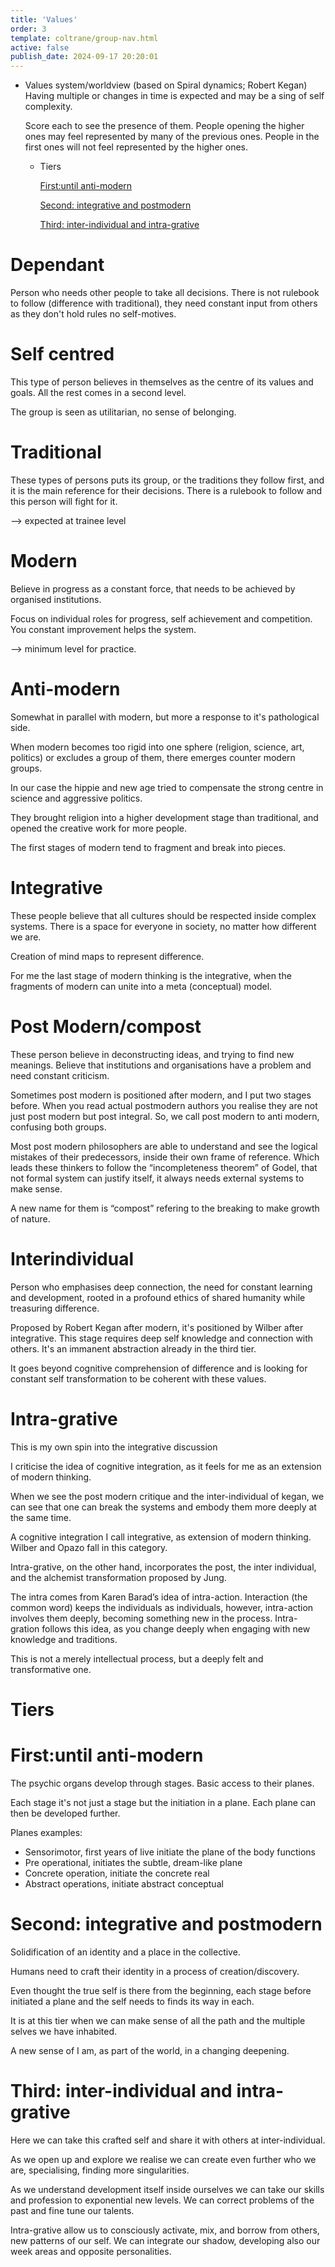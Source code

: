 ```yaml
---
title: 'Values'
order: 3
template: coltrane/group-nav.html
active: false
publish_date: 2024-09-17 20:20:01
---
```



- Values system/worldview (based on Spiral dynamics; Robert Kegan) Having multiple or changes in time is expected and may be a sing of self complexity.
    
    Score each to see the presence of them. People opening the higher ones may feel represented by many of the previous ones. People in the first ones will not feel represented by the higher ones.
    
    
    
    - Tiers
        
        [First:until anti-modern](https://www.notion.so/First-until-anti-modern-39bb559653b649fab96a028a2ccd372e?pvs=21)
        
        [Second: integrative and postmodern](https://www.notion.so/Second-integrative-and-postmodern-d30687c712324a7cbddfcadece74ea60?pvs=21)
        
        [Third: inter-individual and intra-grative](https://www.notion.so/Third-inter-individual-and-intra-grative-74b8a23e01ef4c07a0fe396c043ac354?pvs=21)


# Dependant

Person who needs other people to take all decisions. There is not rulebook to follow (difference with traditional), they need constant input from others as they don't hold rules no self-motives.

# Self centred

This type of person believes in themselves as the centre of its values and goals. All the rest comes in a second level. 

The group is seen as utilitarian, no sense of belonging.


# Traditional

These types of persons puts its group, or the traditions they follow first, and it is the main reference for their decisions. There is a rulebook to follow and this person will fight for it. 

—> expected at trainee level

# Modern

Believe in progress as a constant force, that needs to be achieved by organised institutions.

Focus on individual roles for progress, self achievement and competition. You  constant improvement helps the system.

—> minimum level for practice.


# Anti-modern

Somewhat in parallel with modern, but more a response to it's pathological side.

When modern becomes too rigid into one sphere (religion, science, art, politics) or excludes a group of them, there emerges counter modern groups.

In our case the hippie and new age tried to compensate the strong centre in science and aggressive politics.

They brought religion into a higher development stage than traditional, and opened the creative work for more people. 

The first stages of modern tend to fragment and break into pieces.


# Integrative

These people believe that all cultures should be respected inside complex systems. There is a space for everyone in society, no matter how different we are. 

Creation of mind maps to represent difference.

For me the last stage of modern thinking is the integrative, when the fragments of modern can unite into a meta (conceptual) model.


# Post Modern/compost

These person believe in deconstructing ideas, and trying to find new meanings. Believe that institutions and organisations have a problem and need constant criticism.

Sometimes post modern is positioned after modern, and I put two stages before. When you read actual postmodern authors you realise they are not just post modern but post integral. So, we call post modern to anti modern, confusing both groups.

Most post modern philosophers are able to understand and see the logical mistakes of their predecessors, inside their own frame of reference. Which leads these thinkers to follow the “incompleteness  theorem” of Godel, that not formal system can justify itself, it always needs external systems to make sense.

A new name for them is “compost” refering to the breaking to make growth of nature.

# Interindividual

Person who emphasises deep connection, the need for constant learning and development, rooted in a profound ethics of shared humanity while treasuring difference. 

Proposed by Robert Kegan after modern, it's positioned by Wilber after integrative. This stage requires deep self knowledge and connection with others. It's an immanent abstraction already in the third tier.

It goes beyond cognitive comprehension of difference and is looking for constant self transformation to be coherent with these values.

# Intra-grative

This is my own spin into the integrative discussion

I criticise the idea of cognitive integration, as it feels for me as an extension of modern thinking.

When we see the post modern critique and the inter-individual of kegan, we can see that one can break the systems and embody them more deeply at the same time.

A cognitive integration I call integrative, as extension of modern thinking. Wilber and Opazo fall in this category.

Intra-grative, on the other hand, incorporates the post, the inter individual, and the alchemist transformation proposed by Jung.

The intra comes from Karen Barad’s idea of intra-action. Interaction (the common word) keeps the individuals as individuals, however, intra-action involves them deeply, becoming something new in the process. Intra-gration follows this idea, as you change deeply when engaging with new knowledge and traditions.

This is not a merely intellectual process, but a deeply felt and transformative one.


# Tiers

# First:until anti-modern

The psychic organs develop through stages. Basic access to their planes.

Each stage it's not just a stage but the initiation in a plane. Each plane can then be developed further.

Planes examples:

- Sensorimotor, first years of live initiate the plane of the body functions
- Pre operational, initiates the subtle, dream-like plane
- Concrete operation, initiate the concrete real
- Abstract operations, initiate abstract conceptual

# Second: integrative and postmodern

Solidification of an identity and a place in the collective.

Humans need to craft their identity in a process of creation/discovery.

Even thought the true self is there from the beginning, each stage before initiated a plane and the self needs to finds its way in each.

It is at this tier when we can make sense of all the path and the multiple selves we have inhabited.

A new sense of I am, as part of the world, in a changing deepening.


# Third: inter-individual and intra-grative

Here we can take this crafted self and share it with others at inter-individual.

As we open up and explore we realise we can create even further who we are, specialising, finding more singularities.

As we understand development itself inside ourselves we can take our skills and profession to exponential new levels. We can correct problems of the past and fine tune our talents.

Intra-grative allow us to consciously activate, mix, and borrow from others, new patterns of our self. We can integrate our shadow, developing also our week areas and opposite personalities.